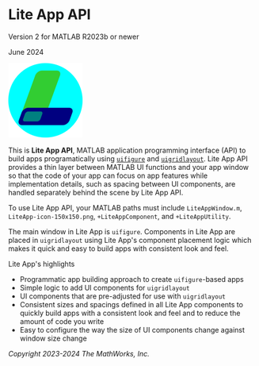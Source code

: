 # Lite App API

Version 2 for MATLAB R2023b or newer

June 2024

![Lite App Logo](LiteApp-icon-150x150.png)

This is **Lite App API**, MATLAB application programming interface (API)
to build apps programatically using [`uifigure`][url-uifig] and
[`uigridlayout`][url-uigrid].
Lite App API provides a thin layer between MATLAB UI functions and
your app window so that the code of your app can focus on
app features while implementation details, such as spacing
between UI components, are handled separately behind the scene
by Lite App API.

To use Lite App API, your MATLAB paths must include
`LiteAppWindow.m`, `LiteApp-icon-150x150.png`,
`+LiteAppComponent`, and `+LiteAppUtility`.

The main window in Lite App is `uifigure`.
Components in Lite App are placed in `uigridlayout` using
Lite App's component placement logic
which makes it quick and easy to build
apps with consistent look and feel.

Lite App's highlights

- Programmatic app building approach to create `uifigure`-based apps
- Simple logic to add UI components for `uigridlayout`
- UI components that are pre-adjusted for use with `uigridlayout`
- Consistent sizes and spacings defined in all Lite App components to
  quickly build apps with a consistent look and feel
  and to reduce the amount of code you write
- Easy to configure the way the size of UI components change against window size change

_Copyright 2023-2024 The MathWorks, Inc._

[url-uifig]: https://www.mathworks.com/help/matlab/ref/uifigure.html
[url-uigrid]: https://www.mathworks.com/help/matlab/ref/uigridlayout.html

